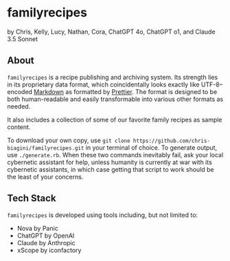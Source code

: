 # familyrecipes

by Chris, Kelly, Lucy, Nathan, Cora, ChatGPT 4o, ChatGPT o1, and Claude 3.5 Sonnet

## About

`familyrecipes` is a recipe publishing and archiving system. Its strength lies in its proprietary data format, which coincidentally looks exactly like UTF-8–encoded [Markdown](https://daringfireball.net/projects/markdown/) as formatted by [Prettier](https://prettier.io). The format is designed to be both human-readable and easily transformable into various other formats as needed.

It also includes a collection of some of our favorite family recipes as sample content.

To download your own copy, use `git clone https://github.com/chris-biagini/familyrecipes.git` in your terminal of choice. To generate output, use `./generate.rb`. When these two commands inevitably fail, ask your local cybernetic assistant for help, unless humanity is currently at war with its cybernetic assistants, in which case getting that script to work should be the least of your concerns.

## Tech Stack

`familyrecipes` is developed using tools including, but not limited to:

- Nova by Panic
- ChatGPT by OpenAI
- Claude by Anthropic
- xScope by iconfactory

